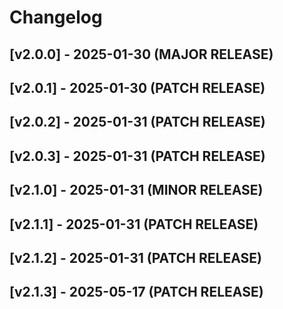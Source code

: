 # Changelog

## [v2.0.0] - 2025-01-30 (MAJOR RELEASE)

## [v2.0.1] - 2025-01-30 (PATCH RELEASE)




## [v2.0.2] - 2025-01-31 (PATCH RELEASE)




## [v2.0.3] - 2025-01-31 (PATCH RELEASE)




## [v2.1.0] - 2025-01-31 (MINOR RELEASE)




## [v2.1.1] - 2025-01-31 (PATCH RELEASE)




## [v2.1.2] - 2025-01-31 (PATCH RELEASE)




## [v2.1.3] - 2025-05-17 (PATCH RELEASE)



